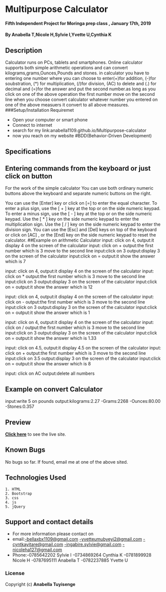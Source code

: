 # Multipurpose Calculator
#### Fifth Independent Project for Moringa prep class , January 17th, 2019
#### By **Anabella T,Nicole H,Sylvie I,Yvette U,Cynthia K**

## Description
Calculator runs on PCs, tablets and smartphones. Online calculator supports both simple arithmetic operations and can convert kilograms,grams,Ounces,Pounds and stones.
in calculator you have to entering one number where you can choose to enter(+)for addition, (-)for soubstration, (*) for multiplication, (/)for division, (AC) to delete and (.) for decimal and (=)for the answer and put the second number.as long as you click on one of the above operation the first number move on the second line
 when you choose convert calculator whatever number you entered on one of the above measuers it convert to all above measures.
 ###Setup/Installation Requiremet
* Open your computer or smart phone
* Connect to internet
* search for my link:anabella1109.github.io/Multipurpose-calculator
* now you reach on my website
#BDD(Behavior-Driven Development)
## Specifications
##  Entering commands from the keyboard or just click on button
For the work of the simple calculator You can use both ordinary numeric buttons above the keyboard and separate numeric buttons on the right.

You can use the [Enter] key or click on [=] to enter the equal character.
To enter a plus sign, use the [ + ] key at the top or on the side numeric keypad.
To enter a minus sign, use the [ - ] key at the top or on the side numeric keypad.
Use the [ * ] key on the side numeric keypad to enter the multiplication sign.
Use the [ / ] key on the side numeric keypad to enter the division sign.
You can use the [Esc] and [Del] keys on top of the keyboard or click on [AC] , or the [End] key on the side numeric keypad to reset the calculator.
##Example on arithmetic Calculator
input: click on 4,
output:it display 4 on the screen of the calculator
input: click on +
output:the first number which is 3 move to the second line
input:click on 3
output:display 3 on the screen of the calculator
input:click on =
output:it show the answer which is 7

input: click on 4,
output:it display 4 on the screen of the calculator
input: click on *
output:the first number which is 3 move to the second line
input:click on 3
output:display 3 on the screen of the calculator
input:click on =
output:it show the answer which is 12

input: click on 4,
output:it display 4 on the screen of the calculator
input: click on -
output:the first number which is 3 move to the second line
input:click on 3
output:display 3 on the screen of the calculator
input:click on =
output:it show the answer which is 1

input: click on 4,
output:it display 4 on the screen of the calculator
input: click on /
output:the first number which is 3 move to the second line
input:click on 3
output:display 3 on the screen of the calculator
input:click on =
output:it show the answer which is 1.33

input: click on 4.5,
output:it display 4.5 on the screen of the calculator
input: click on +
output:the first number which is 3 move to the second line
input:click on 3.5
output:display 3 on the screen of the calculator
input:click on =
output:it show the answer which is 8

input: click on AC
output:delete all numbers

##  Example on convert Calculator
input:write 5 on pounds
output:kilograms:2.27
     -Grams:2268
     -Ounces:80.00
     -Stones:0.357
## Preview
**[Click here](https://anabella1109.github.io/Multipurpose-calculator)** to see the live site.

## Known Bugs
No bugs so far. If found, email me at one of the above sited.

## Technologies Used
    1. HTML
    2. Bootstrap
    3. css
    4. js
    5. jQuery

## Support and contact details
* For more information please contact on
* email:-bellaxbx1109@gmail.com 
        -yvetteumubyeyi2@gmail.com
        -cyntkayitare@gmail.com
        -ingabire.sylvie@gmail.com
        -nicoleha127@gmail.com
* Phone:-0785642202 Sylvie I
        -0734869264 Cynthia K
        -0781899928 Nicole H
        -0787695111 Anabella T
        -0782237885 Yvette U
### License
Copyright (c) **Anabella Tuyisenge**
